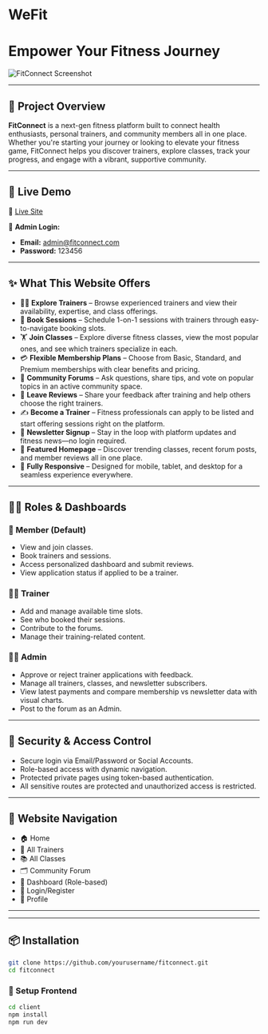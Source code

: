 # WeFit

# Empower Your Fitness Journey

![FitConnect Screenshot](https://i.ibb.co/MDzF68DP/pic1-5.png)

---

## 📌 Project Overview

**FitConnect** is a next-gen fitness platform built to connect health enthusiasts, personal trainers, and community members all in one place. Whether you're starting your journey or looking to elevate your fitness game, FitConnect helps you discover trainers, explore classes, track your progress, and engage with a vibrant, supportive community.

---

## 🚀 Live Demo

🔗 [Live Site](https://we-fit-838bc.web.app/)

🔐 **Admin Login:**

- **Email:** admin@fitconnect.com
- **Password:** 123456

---

## ✨ What This Website Offers

- 🧑‍🏫 **Explore Trainers** – Browse experienced trainers and view their availability, expertise, and class offerings.
- 📆 **Book Sessions** – Schedule 1-on-1 sessions with trainers through easy-to-navigate booking slots.
- 🏋️ **Join Classes** – Explore diverse fitness classes, view the most popular ones, and see which trainers specialize in each.
- 💳 **Flexible Membership Plans** – Choose from Basic, Standard, and Premium memberships with clear benefits and pricing.
- 💬 **Community Forums** – Ask questions, share tips, and vote on popular topics in an active community space.
- 📝 **Leave Reviews** – Share your feedback after training and help others choose the right trainers.
- ✍️ **Become a Trainer** – Fitness professionals can apply to be listed and start offering sessions right on the platform.
- 📣 **Newsletter Signup** – Stay in the loop with platform updates and fitness news—no login required.
- 🌟 **Featured Homepage** – Discover trending classes, recent forum posts, and member reviews all in one place.
- 📱 **Fully Responsive** – Designed for mobile, tablet, and desktop for a seamless experience everywhere.

---

## 🧑‍💻 Roles & Dashboards

### 👤 Member (Default)

- View and join classes.
- Book trainers and sessions.
- Access personalized dashboard and submit reviews.
- View application status if applied to be a trainer.

### 🧑‍🎓 Trainer

- Add and manage available time slots.
- See who booked their sessions.
- Contribute to the forums.
- Manage their training-related content.

### 🧑‍💼 Admin

- Approve or reject trainer applications with feedback.
- Manage all trainers, classes, and newsletter subscribers.
- View latest payments and compare membership vs newsletter data with visual charts.
- Post to the forum as an Admin.

---

## 🔐 Security & Access Control

- Secure login via Email/Password or Social Accounts.
- Role-based access with dynamic navigation.
- Protected private pages using token-based authentication.
- All sensitive routes are protected and unauthorized access is restricted.

---

## 🧭 Website Navigation

- 🏠 Home
- 👥 All Trainers
- 📚 All Classes
- 🗂️ Community Forum
- 🧑 Dashboard (Role-based)
- 🔐 Login/Register
- 👤 Profile

---

---

## 📦 Installation

```bash
git clone https://github.com/yourusername/fitconnect.git
cd fitconnect

```

### 🔧 Setup Frontend

```bash
cd client
npm install
npm run dev

```
